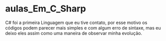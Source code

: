 # aulas_Em_C_Sharp
C# foi a primeira Linguagem que eu tive contato, por esse motivo os códigos podem parecer mais simples e com algum erro de sintaxe, mas eu deixo eles assim como uma maneira de observar minha evolução.
